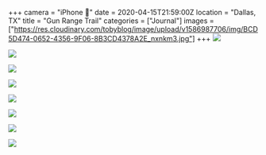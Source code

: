 +++
camera = "iPhone 📱"
date = 2020-04-15T21:59:00Z
location = "Dallas, TX"
title = "Gun Range Trail"
categories = ["Journal"]
images = ["https://res.cloudinary.com/tobyblog/image/upload/v1586987706/img/BCD5D474-0652-4356-9F06-8B3CD4378A2E_nxnkm3.jpg"]
+++
![](https://res.cloudinary.com/tobyblog/image/upload/v1586987706/img/BCD5D474-0652-4356-9F06-8B3CD4378A2E_nxnkm3.jpg)
<!--more-->

![](https://res.cloudinary.com/tobyblog/image/upload/v1586987723/img/DA51ECE6-C7A8-4E18-81A1-46C3EF9C6736_z8puli.jpg)

![](https://res.cloudinary.com/tobyblog/image/upload/v1586987742/img/BBCD374C-A249-4B0D-B4B1-9FBCCA0662C8_nolze1.jpg)

![](https://res.cloudinary.com/tobyblog/image/upload/v1586987761/img/A03D9781-F4A4-41F6-8D88-090266C33BD5_oig544.jpg)

![](https://res.cloudinary.com/tobyblog/image/upload/v1586987784/img/A1CF833C-4812-47A0-ADB4-41112AE1F42A_rmocsc.jpg)

![](https://res.cloudinary.com/tobyblog/image/upload/v1586987818/img/67599089-7287-4070-8535-42CF13E9D04E_bp3f8p.jpg)

![](https://res.cloudinary.com/tobyblog/image/upload/v1586987840/img/A4558E8E-AA7C-4F3B-895F-0E09F558F59B_up7bwt.jpg)

![](https://res.cloudinary.com/tobyblog/image/upload/v1586987863/img/56078410-8D1B-4FD2-BE14-EB2D55000B71_fxccs7.jpg)